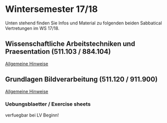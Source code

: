 # Wintersemester 17/18

Unten stehend finden Sie Infos und Material zu folgenden beiden Sabbatical Vertretungen im WS 17/18.

## Wissenschaftliche Arbeitstechniken und Praesentation (511.103 / 884.104)

[Allgemeine Hinweise](WAP/Allgemeines.pdf)

## Grundlagen Bildverarbeitung (511.120 / 911.900)

[Allgemeine Hinweise](IP/Allgemeines.pdf)

### Uebungsblaetter / Exercise sheets

verfuegbar bei LV Beginn!
